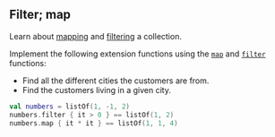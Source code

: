## Filter; map

Learn about [mapping](https://kotlinlang.org/docs/collection-transformations.html#mapping) and 
[filtering](https://kotlinlang.org/docs/collection-filtering.html#filtering-by-predicate) a collection.

Implement the following extension functions
using the
[`map`](https://kotlinlang.org/api/latest/jvm/stdlib/kotlin.collections/map.html) and
[`filter`](https://kotlinlang.org/api/latest/jvm/stdlib/kotlin.collections/filter.html) 
functions:
- Find all the different cities the customers are from.
- Find the customers living in a given city.

```kotlin
val numbers = listOf(1, -1, 2)
numbers.filter { it > 0 } == listOf(1, 2)
numbers.map { it * it } == listOf(1, 1, 4)
```
